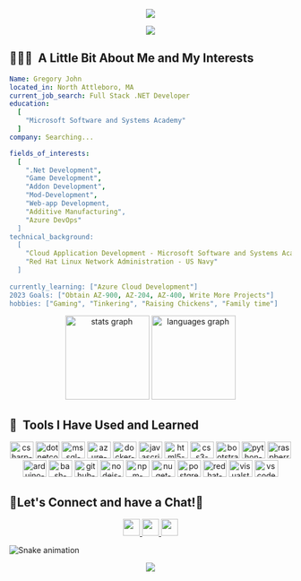 <p align = "center">
  <img src = "https://capsule-render.vercel.app/api?type=waving&color=gradient&height=200&section=header&text=Welcome%20to%20my%20GitHub%20Page!&fontSize=55&animation=twinkling"/>
</p>
<div align = "center">
<img src="https://media.giphy.com/media/RbDKaczqWovIugyJmW/giphy.gif"/>
</div>
<h2> 👨🏻‍💻 &nbsp;A Little Bit About Me and My Interests</h2>

```yaml
Name: Gregory John
located_in: North Attleboro, MA
current_job_search: Full Stack .NET Developer
education:
  [
    "Microsoft Software and Systems Academy"
  ]
company: Searching...

fields_of_interests:
  [
    ".Net Development",
    "Game Development",
    "Addon Development",
    "Mod-Development",
    "Web-app Development,
    "Additive Manufacturing",
    "Azure DevOps"
  ]
technical_background:
  [
    "Cloud Application Development - Microsoft Software and Systems Academy",
    "Red Hat Linux Network Administration - US Navy"
  ]
  
currently_learning: ["Azure Cloud Development"]
2023 Goals: ["Obtain AZ-900, AZ-204, AZ-400, Write More Projects"]
hobbies: ["Gaming", "Tinkering", "Raising Chickens", "Family time"]
```

<div align="center">
  <img src="https://github-readme-stats.vercel.app/api?hide_title=false&hide_rank=false&show_icons=true&include_all_commits=true&count_private=true&disable_animations=false&theme=discord_old_blurple&locale=en&hide_border=true&username=GregLJ" height="150" alt="stats graph"  />
  <img src="https://github-readme-stats.vercel.app/api/top-langs?locale=en&hide_title=false&layout=compact&card_width=320&langs_count=5&theme=discord_old_blurple&hide_border=false&username=GregLJ" height="150" alt="languages graph"  />
</div>

<h2> 🚀 &nbsp;Tools I Have Used and Learned</h2>
<div align="center">
  <img src="https://cdn.jsdelivr.net/gh/devicons/devicon/icons/csharp/csharp-original.svg" height="30" width="42" alt="csharp-logo"/>
  <img src="https://cdn.jsdelivr.net/gh/devicons/devicon/icons/dotnetcore/dotnetcore-original.svg" height="30" width="42" alt="dotnetcore-logo"/>
  <img src="https://cdn.jsdelivr.net/gh/devicons/devicon/icons/microsoftsqlserver/microsoftsqlserver-plain.svg" height="30" width="42" alt="mssql-logo"/>
  <img src="https://cdn.jsdelivr.net/gh/devicons/devicon/icons/azure/azure-original.svg" height="30" width="42" alt="azure-logo"/>
  <img src="https://cdn.jsdelivr.net/gh/devicons/devicon/icons/docker/docker-original.svg" height="30" width="42" alt="docker-logo"/>
  <img src="https://cdn.jsdelivr.net/gh/devicons/devicon/icons/javascript/javascript-original.svg" height="30" width="42" alt="javascript logo"/>
  <img src="https://cdn.jsdelivr.net/gh/devicons/devicon/icons/html5/html5-original.svg" height="30" width="42" alt="html5-logo"/>
  <img src="https://cdn.jsdelivr.net/gh/devicons/devicon/icons/css3/css3-original.svg" height="30" width="42" alt="css3-logo"/>
  <img src="https://cdn.jsdelivr.net/gh/devicons/devicon/icons/bootstrap/bootstrap-original.svg" height="30" width="42" alt="bootstrap-logo"/>
  <img src="https://cdn.jsdelivr.net/gh/devicons/devicon/icons/python/python-original.svg" height="30" width="42" alt="python-logo"/>
  <img src="https://cdn.jsdelivr.net/gh/devicons/devicon/icons/raspberrypi/raspberrypi-original.svg" height="30" width="42" alt="raspberrypi-logo"/>
  <img src="https://cdn.jsdelivr.net/gh/devicons/devicon/icons/arduino/arduino-original.svg" height="30" width="42" alt="arduino-logo"/>
  <img src="https://cdn.jsdelivr.net/gh/devicons/devicon/icons/bash/bash-original.svg" height="30" width="42" alt="bash-logo"/>
  <img src="https://cdn.jsdelivr.net/gh/devicons/devicon/icons/github/github-original.svg" height="30" width="42" alt="github-logo"/>
  <img src="https://cdn.jsdelivr.net/gh/devicons/devicon/icons/nodejs/nodejs-original.svg" height="30" width="42" alt="nodejs-logo"/>
  <img src="https://cdn.jsdelivr.net/gh/devicons/devicon/icons/npm/npm-original-wordmark.svg" height="30" width="42" alt="npm-logo"/>
  <img src="https://cdn.jsdelivr.net/gh/devicons/devicon/icons/nuget/nuget-original.svg" height="30" width="42" alt="nuget-logo"/>
  <img src="https://cdn.jsdelivr.net/gh/devicons/devicon/icons/postgresql/postgresql-original.svg" height="30" width="42" alt="postgresql-logo"/>
  <img src="https://cdn.jsdelivr.net/gh/devicons/devicon/icons/redhat/redhat-original-wordmark.svg" height="30" width="42" alt="redhat-logo"/>
  <img src="https://cdn.jsdelivr.net/gh/devicons/devicon/icons/visualstudio/visualstudio-plain.svg" height="30" width="42" alt="visualstudio-logo"/>
  <img src="https://cdn.jsdelivr.net/gh/devicons/devicon/icons/vscode/vscode-original.svg" height="30" width="42" alt="vscode-logo"/>
</div>

<h2 align="left">💬Let's Connect and have a Chat!💬</h2>

<div align = "center">
  <a href="https://www.linkedin.com/in/gregory-l-john" target="_blank"><img src="https://user-images.githubusercontent.com/46517096/166973395-19676cd8-f8ec-4abf-83ff-da8243505b82.png" height = "30"/>
  </a>
  <a href="https://www.twitter.com/gregljohn" target="_blank"><img src="https://user-images.githubusercontent.com/46517096/166974271-91dfa250-d70b-4cb9-8707-f1bda1b708c3.png" height = "30"/>
  </a> 
  <a href = "mailto: gregory.l.john@outlook.com"><img src="https://user-images.githubusercontent.com/105023491/218645303-9ee36775-64aa-4a8c-840f-ecd323df33f4.png" height = "30"/>
  </a>
</div>

![Snake animation](https://github.com/GregLJ/GregLJ/blob/output/github-contribution-grid-snake.svg)

 <div align="center">
  <img src="https://capsule-render.vercel.app/api?type=waving&color=gradient&height=100&section=footer"/>
</div>


